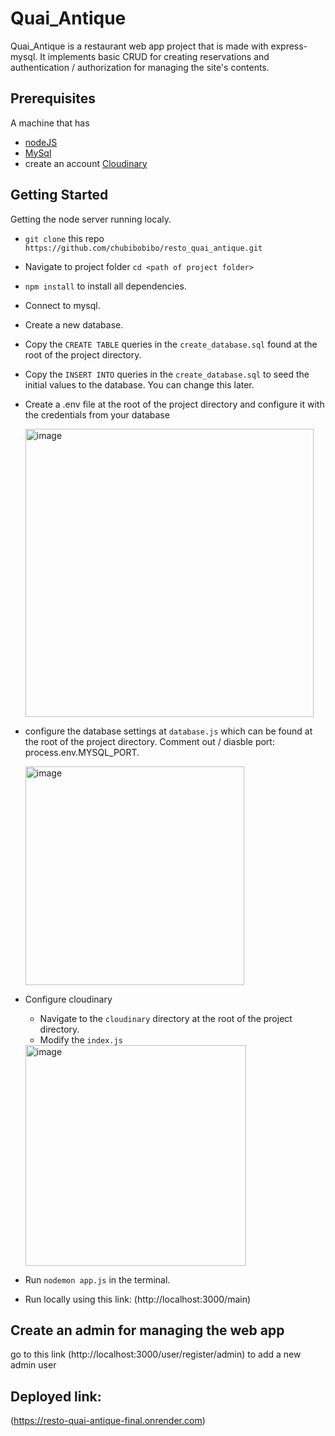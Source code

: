 # Quai_Antique

Quai_Antique is a restaurant web app project that is made with express-mysql. It implements basic CRUD for creating reservations and authentication / authorization for managing the site's contents.

## Prerequisites
A machine that has
- [nodeJS](https://nodejs.org/en)
- [MySql](https://dev.mysql.com/downloads/installer/)
- create an account [Cloudinary](https://cloudinary.com/users/register_free)

## Getting Started

Getting the node server running localy.
- `git clone` this repo `https://github.com/chubibobibo/resto_quai_antique.git`
- Navigate to project folder `cd <path of project folder>`
- `npm install` to install all dependencies.
- Connect to mysql.
- Create a new database.
- Copy the `CREATE TABLE` queries in the `create_database.sql` found at the root of the project directory.
- Copy the `INSERT INTO` queries in the `create_database.sql` to seed the initial values to the database. You can change this later.
- Create a .env file at the root of the project directory and configure it with the credentials from your database

  <img width="461" alt="image" src="https://user-images.githubusercontent.com/105818713/235886048-b4633f23-f499-4c0f-9116-50e88773f739.png">

- configure the database settings at `database.js` which can be found at the root of the project directory. Comment out / diasble port: process.env.MYSQL_PORT.

    <img width="350" alt="image" src="https://user-images.githubusercontent.com/105818713/235886932-cabe7528-e796-4179-9895-72f4881ec160.png">


- Configure cloudinary
  - Navigate to the `cloudinary` directory at the root of the project directory.
  - Modify the `index.js`
  
  <img width="353" alt="image" src="https://user-images.githubusercontent.com/105818713/235437320-f544a1a6-6c42-4bac-88e0-b9bcd6dcf748.png">


      
- Run `nodemon app.js` in the terminal.

- Run locally using this link: (http://localhost:3000/main)

## Create an admin for managing the web app
go to this link (http://localhost:3000/user/register/admin) to add a new admin user

## Deployed link: 
(https://resto-quai-antique-final.onrender.com)
